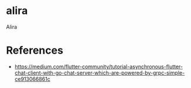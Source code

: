 # alira
Alira

# References
- https://medium.com/flutter-community/tutorial-asynchronous-flutter-chat-client-with-go-chat-server-which-are-powered-by-grpc-simple-ce913066861c
